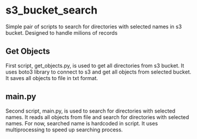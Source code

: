 # s3_bucket_search

Simple pair of scripts to search for directories with selected names in s3 bucket. Designed to handle milions of records

## Get Objects
First script, get_objects.py, is used to get all directories from s3 bucket. It uses boto3 library to connect to s3 and get all objects from selected bucket. It saves all objects to file in txt format.

## main.py
Second script, main.py, is used to search for directories with selected names. It reads all objects from file and search for directories with selected names. For now, searched name is hardcoded in script. It uses multiprocessing to speed up searching process. 
